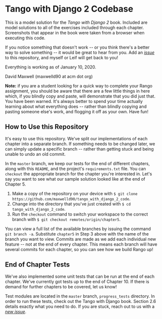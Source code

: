 # Tango with Django 2 Codebase
This is a model solution for the *Tango with Django 2* book. Included are model solutions to all of the exercises included through each chapter. Screenshots that appear in the book were taken from a browser when executing this code.

If you notice something that doesn't work -- or you think there's a better way to solve something -- it would be great to hear from you. Add an [*issue*](https://github.com/maxwelld90/tango_with_django_2_code/issues) to this repository, and myself or Leif will get back to you!

Everything is working as of January 10, 2020.

David Maxwell (maxwelld90 at acm dot org)

**Note:** if you are a student looking for a quick way to complete your Rango assignment, you should be aware that there are a few little things in here which, if you blindly copy and paste, will demonstrate that you did just that. You have been warned. It's always better to spend your time actually learning about what everything does -- rather than blindly copying and pasting someone else's work, and flogging it off as your own. Have fun!

## How to Use this Repository
It's easy to use this repository. We've split our implementations of each chapter into a separate branch. If something needs to be changed later, we can simply update a specific branch -- rather than getting stuck and being unable to undo an old commit.

In the `master` branch, we keep our tests for the end of different chapters, along with this `README`, and the project's `requirements.txt` file. You can `checkout` the appropriate branch for the chapter you're interested in. Let's say you want to see what our sample solution looked like at the end of Chapter 5.

1. Make a copy of the repository on your device with `$ git clone https://github.com/maxwelld90/tango_with_django_2_code`.
2. Change into the directory that you've just created with `$ cd tango_with_django_2_code`.
3. Run the `checkout` command to switch your workspace to the correct branch with `$ git checkout remotes/origin/chapter5`.

You can view a full list of the available branches by issuing the command `git branch -a`. Substitute `chapter5` in Step 3 above with the name of the branch you want to view. Commits are made as we add each individual new feature -- not at the end of every chapter. This means each branch will have several commits for each chapter, so you can see how we build Rango up!

## End of Chapter Tests
We've also implemented some unit tests that can be run at the end of each chapter. We've currently got tests up to the end of Chapter 10. If there is demand for further chapters to be covered, let us know!

Test modules are located in the `master` branch, `progress_tests` directory. In order to run these tests, check out the Tango with Django book. Section 2.6 details exactly what you need to do. If you are stuck, reach out to us with a [*new issue*](https://github.com/maxwelld90/tango_with_django_2_code/issues).